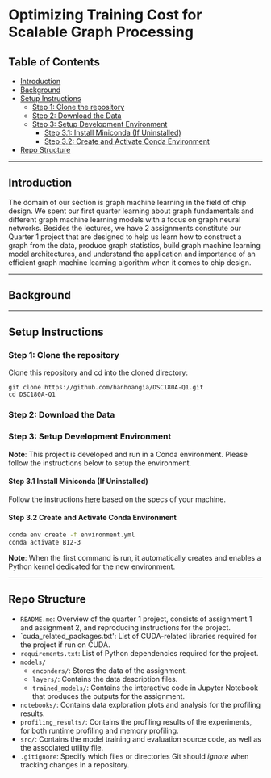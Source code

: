 # Optimizing Training Cost for  Scalable Graph Processing

## Table of Contents
- [Introduction](#introduction)
- [Background](#background)
- [Setup Instructions](#setup-instructions)
  - [Step 1: Clone the repository](#step-1-clone-the-repository)
  - [Step 2: Download the Data](#step-2-download-the-data)
  - [Step 3: Setup Development Environment](#step-3-setup-development-environment)
    - [Step 3.1: Install Miniconda (If Uninstalled)](#step-31-install-miniconda-if-uninstalled)
    - [Step 3.2: Create and Activate Conda Environment](#step-32-create-and-activate-conda-environment)
- [Repo Structure](#repo-structure)

---

## Introduction

The domain of our section is graph machine learning in the field of chip design. We spent our first quarter learning about graph fundamentals and different graph machine learning models with a focus on graph neural networks. Besides the lectures, we have 2 assignments constitute our Quarter 1 project that are designed to help us learn how to construct a graph from the data, produce graph statistics, build graph machine learning model architectures, and understand the application and importance of an efficient graph machine learning algorithm when it comes to chip design.

---

## Background

---

## Setup Instructions

### Step 1: Clone the repository

Clone this repository and cd into the cloned directory:

```
git clone https://github.com/hanhoangia/DSC180A-Q1.git
cd DSC180A-Q1
```

### Step 2: Download the Data


### Step 3: Setup Development Environment

**Note**: This project is developed and run in a Conda environment. Please follow the instructions below to setup the environment.

#### Step 3.1 Install Miniconda (If Uninstalled)

Follow the instructions [here](https://docs.anaconda.com/miniconda/install/) based on the specs of your machine.

#### Step 3.2 Create and Activate Conda Environment

```bash
conda env create -f environment.yml
conda activate B12-3
```

**Note**: When the first command is run, it automatically creates and enables a Python kernel dedicated for the new environment.

---

## Repo Structure

- `README.me`: Overview of the quarter 1 project, consists of assignment 1 and assignment 2, and reproducing instructions for the project.
- `cuda_related_packages.txt': List of CUDA-related libraries required for the project if run on CUDA.
- `requirements.txt`: List of Python dependencies required for the project.
- `models/`
  - `enconders/`: Stores the data of the assignment.
  - `layers/`: Contains the data description files.
  - `trained_models/`: Contains the interactive code in Jupyter Notebook that produces the outputs for the assignment.
- `notebooks/`: Contains data exploration plots and analysis for the profiling results.
- `profiling_results/`: Contains the profiling results of the experiments, for both runtime profiling and memory profiling.
- `src/`: Contains the model training and evaluation source code, as well as the associated utility file.
- `.gitignore`:  Specify which files or directories Git should *ignore* when tracking changes in a repository.
